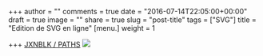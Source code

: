 +++
author = ""
comments = true
date = "2016-07-14T22:05:00+00:00"
draft = true
image = ""
share = true
slug = "post-title"
tags = ["SVG"]
title = "Edition de SVG en ligne"
[menu.]
weight = 1

+++
[JXNBLK / PATHS](http://jxnblk.com/paths/)
![](/static/images/jnxblk-path.png)